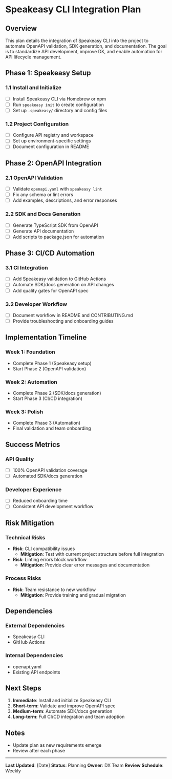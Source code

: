 # Speakeasy CLI Integration Plan

## Overview
This plan details the integration of Speakeasy CLI into the project to automate OpenAPI validation, SDK generation, and documentation. The goal is to standardize API development, improve DX, and enable automation for API lifecycle management.

## Phase 1: Speakeasy Setup

### 1.1 Install and Initialize
- [ ] Install Speakeasy CLI via Homebrew or npm
- [ ] Run `speakeasy init` to create configuration
- [ ] Set up `.speakeasy/` directory and config files

### 1.2 Project Configuration
- [ ] Configure API registry and workspace
- [ ] Set up environment-specific settings
- [ ] Document configuration in README

## Phase 2: OpenAPI Integration

### 2.1 OpenAPI Validation
- [ ] Validate `openapi.yaml` with `speakeasy lint`
- [ ] Fix any schema or lint errors
- [ ] Add examples, descriptions, and error responses

### 2.2 SDK and Docs Generation
- [ ] Generate TypeScript SDK from OpenAPI
- [ ] Generate API documentation
- [ ] Add scripts to package.json for automation

## Phase 3: CI/CD Automation

### 3.1 CI Integration
- [ ] Add Speakeasy validation to GitHub Actions
- [ ] Automate SDK/docs generation on API changes
- [ ] Add quality gates for OpenAPI spec

### 3.2 Developer Workflow
- [ ] Document workflow in README and CONTRIBUTING.md
- [ ] Provide troubleshooting and onboarding guides

## Implementation Timeline

### Week 1: Foundation
- Complete Phase 1 (Speakeasy setup)
- Start Phase 2 (OpenAPI validation)

### Week 2: Automation
- Complete Phase 2 (SDK/docs generation)
- Start Phase 3 (CI/CD integration)

### Week 3: Polish
- Complete Phase 3 (Automation)
- Final validation and team onboarding

## Success Metrics

### API Quality
- [ ] 100% OpenAPI validation coverage
- [ ] Automated SDK/docs generation

### Developer Experience
- [ ] Reduced onboarding time
- [ ] Consistent API development workflow

## Risk Mitigation

### Technical Risks
- **Risk**: CLI compatibility issues
  - **Mitigation**: Test with current project structure before full integration
- **Risk**: Linting errors block workflow
  - **Mitigation**: Provide clear error messages and documentation

### Process Risks
- **Risk**: Team resistance to new workflow
  - **Mitigation**: Provide training and gradual migration

## Dependencies

### External Dependencies
- Speakeasy CLI
- GitHub Actions

### Internal Dependencies
- openapi.yaml
- Existing API endpoints

## Next Steps

1. **Immediate**: Install and initialize Speakeasy CLI
2. **Short-term**: Validate and improve OpenAPI spec
3. **Medium-term**: Automate SDK/docs generation
4. **Long-term**: Full CI/CD integration and team adoption

## Notes

- Update plan as new requirements emerge
- Review after each phase

---

**Last Updated**: [Date]
**Status**: Planning
**Owner**: DX Team
**Review Schedule**: Weekly 